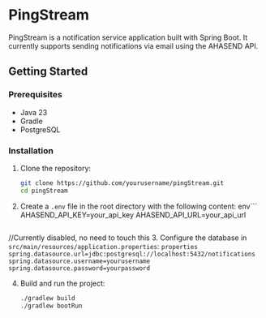 # PingStream

PingStream is a notification service application built with Spring Boot. It currently supports sending notifications via email using the AHASEND API.

## Getting Started

### Prerequisites

- Java 23
- Gradle
- PostgreSQL

### Installation

1. Clone the repository:
    ```sh
    git clone https://github.com/yourusername/pingStream.git
    cd pingStream
    ```

2. Create a `.env` file in the root directory with the following content:
    env```
    AHASEND_API_KEY=your_api_key
    AHASEND_API_URL=your_api_url
    ```

//Currently disabled, no need to touch this
3. Configure the database in `src/main/resources/application.properties`:
    ```properties
    spring.datasource.url=jdbc:postgresql://localhost:5432/notifications
    spring.datasource.username=yourusername
    spring.datasource.password=yourpassword
    ```

4. Build and run the project:
    ```sh
    ./gradlew build
    ./gradlew bootRun
    ```
